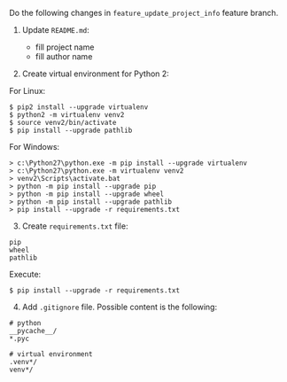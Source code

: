 
Do the following changes in `feature_update_project_info` feature branch.

1. Update `README.md`:

   - fill project name
   - fill author name

2. Create virtual environment for Python 2:

For Linux:

```console
$ pip2 install --upgrade virtualenv
$ python2 -m virtualenv venv2
$ source venv2/bin/activate
$ pip install --upgrade pathlib
```

For Windows:

```console
> c:\Python27\python.exe -m pip install --upgrade virtualenv
> c:\Python27\python.exe -m virtualenv venv2
> venv2\Scripts\activate.bat
> python -m pip install --upgrade pip
> python -m pip install --upgrade wheel
> python -m pip install --upgrade pathlib
> pip install --upgrade -r requirements.txt
```

3. Create `requirements.txt` file:

```text
pip
wheel
pathlib
```

Execute:

```console
$ pip install --upgrade -r requirements.txt
```

4. Add `.gitignore` file. Possible content is the following:

```gitignore
# python
__pycache__/
*.pyc

# virtual environment
.venv*/
venv*/
```
